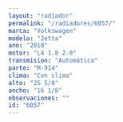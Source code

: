 ```yaml
---
layout: "radiador"
permalink: "/radiadores/6057/"
marca: "Volkswagen"
modelo: "Jetta"
ano: "2010"
motor: "L4 1.8 2.0"
transmision: "Automática"
parte: "M-914"
clima: "Con clima"
alto: "25 5/8"
ancho: "16 1/8"
observaciones: ""
id: "6057"
---
```


